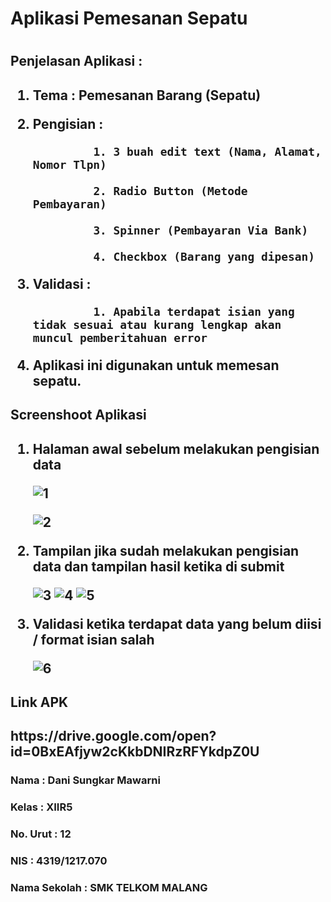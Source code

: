 <h1>Aplikasi Pemesanan Sepatu <h1>

<h2>Penjelasan Aplikasi     :<h2>

1. Tema       : Pemesanan Barang (Sepatu)

2. Pengisian  :
                
                1. 3 buah edit text (Nama, Alamat, Nomor Tlpn)
                
                2. Radio Button (Metode Pembayaran)
                
                3. Spinner (Pembayaran Via Bank)
                
                4. Checkbox (Barang yang dipesan)
                
3. Validasi   :
                
                1. Apabila terdapat isian yang tidak sesuai atau kurang lengkap akan muncul pemberitahuan error
                
4. Aplikasi ini digunakan untuk memesan sepatu.



<h2>Screenshoot Aplikasi<h2>

1. Halaman awal sebelum melakukan pengisian data

    ![1](https://github.com/danisungkar/PemesananSepatu/blob/master/1.jpeg)

    ![2](https://github.com/danisungkar/PemesananSepatu/blob/master/2.jpeg)

2. Tampilan jika sudah melakukan pengisian data dan tampilan hasil ketika di submit

    ![3](https://github.com/danisungkar/PemesananSepatu/blob/master/3.jpeg) 
    ![4](https://github.com/danisungkar/PemesananSepatu/blob/master/4.jpeg) 
    ![5](https://github.com/danisungkar/PemesananSepatu/blob/master/5.jpeg)
    
3. Validasi ketika terdapat data yang belum diisi / format isian salah

    ![6](https://github.com/danisungkar/PemesananSepatu/blob/master/6.jpeg)


<h2>Link APK<h2>
   https://drive.google.com/open?id=0BxEAfjyw2cKkbDNIRzRFYkdpZ0U
    
    
    

<h3>Nama          : Dani Sungkar Mawarni<h3>


<h3>Kelas         : XIIR5<h3>


<h3>No. Urut      : 12<h3>


<h3>NIS           : 4319/1217.070<h3>


<h3>Nama Sekolah  : SMK TELKOM MALANG<h3>

